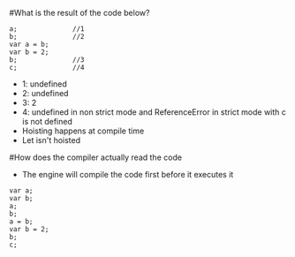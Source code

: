 #What is the result of the code below?
```
a;              //1
b;              //2
var a = b;
var b = 2;
b;              //3
c;              //4
```
* 1: undefined
* 2: undefined
* 3: 2
* 4: undefined in non strict mode and ReferenceError in strict mode with c is not defined
* Hoisting happens at compile time
* Let isn't hoisted

#How does the compiler actually read the code
* The engine will compile the code first before it executes it
```
var a;
var b;
a;
b;
a = b;
var b = 2;
b;
c;
```
